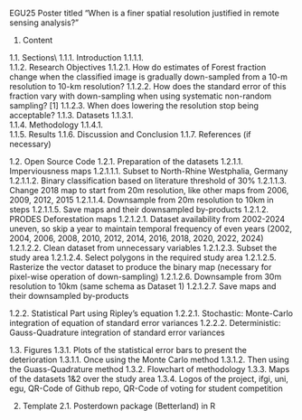 EGU25 Poster titled “When is a finer spatial resolution justified in remote sensing analysis?”

1.	Content

1.1.	Sections\\
  1.1.1.	 Introduction
    1.1.1.1.	
  1.1.2.	Research Objectives
    1.1.2.1.	How do estimates of Forest fraction change when the classified image is gradually down-sampled from a 10-m resolution to 10-km resolution? 
    1.1.2.2.	How does the standard error of this fraction vary with down-sampling when using systematic non-random sampling? [1]
    1.1.2.3.	When does lowering the resolution stop being acceptable? 
  1.1.3.	Datasets
    1.1.3.1.	
  1.1.4.	Methodology
    1.1.4.1.	
  1.1.5.	Results
  1.1.6.	Discussion and Conclusion
  1.1.7.	References (if necessary)

1.2.	Open Source Code
  1.2.1.	Preparation of the datasets
    1.2.1.1.	Imperviousness maps
      1.2.1.1.1.	Subset to North-Rhine Westphalia, Germany
      1.2.1.1.2.	Binary classification based on literature threshold of 30%
      1.2.1.1.3.	Change 2018 map to start from 20m resolution, like other maps from 2006, 2009, 2012, 2015
      1.2.1.1.4.	Downsample from 20m resolution to 10km in steps
      1.2.1.1.5.	Save maps and their downsampled by-products
    1.2.1.2.	PRODES Deforestation maps
      1.2.1.2.1.	Dataset availability from 2002-2024 uneven, so skip a year to maintain temporal frequency of even years (2002, 2004, 2006, 2008, 2010, 2012, 2014, 2016, 2018, 2020, 2022, 2024)
      1.2.1.2.2.	Clean dataset from unnecessary variables
      1.2.1.2.3.	Subset the study area
      1.2.1.2.4.	Select polygons in the required study area
      1.2.1.2.5.	Rasterize the vector dataset to produce the binary map (necessary for pixel-wise operation of down-sampling)
      1.2.1.2.6.	Downsample from 30m resolution to 10km (same schema as Dataset 1)
      1.2.1.2.7.	Save maps and their downsampled by-products
  
  1.2.2.	Statistical Part using Ripley’s equation
    1.2.2.1.	Stochastic: Monte-Carlo integration of equation of standard error variances
    1.2.2.2.	Deterministic: Gauss-Quadrature integration of standard error variances

1.3.	Figures
  1.3.1.	Plots of the statistical error bars to present the deterioration
    1.3.1.1.	Once using the Monte Carlo method
    1.3.1.2.	Then using the Guass-Quadrature method
  1.3.2.	Flowchart of methodology
  1.3.3.	 Maps of the datasets 1&2 over the study area
  1.3.4.	Logos of the project, ifgi, uni, egu, QR-Code of Github repo, QR-Code of voting for student competition

2.	Template
  2.1.	Posterdown package (Betterland) in R
